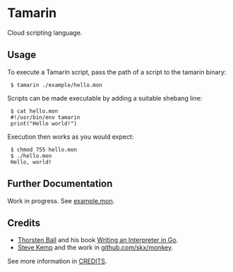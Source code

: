 # Tamarin

Cloud scripting language.

## Usage

To execute a Tamarin script, pass the path of a script to the tamarin binary:

     $ tamarin ./example/hello.mon

Scripts can be made executable by adding a suitable shebang line:

     $ cat hello.mon
     #!/usr/bin/env tamarin
     print("Hello world!")

Execution then works as you would expect:

     $ chmod 755 hello.mon
     $ ./hello.mon
     Hello, world!

## Further Documentation

Work in progress. See [example.mon](./example.mon).

## Credits

- [Thorsten Ball](https://github.com/mrnugget) and his book [Writing an Interpreter in Go](interpreterbook.com).
- [Steve Kemp](https://github.com/skx) and the work in [github.com/skx/monkey](https://github.com/skx/monkey).

See more information in [CREDITS](./CREDITS).
